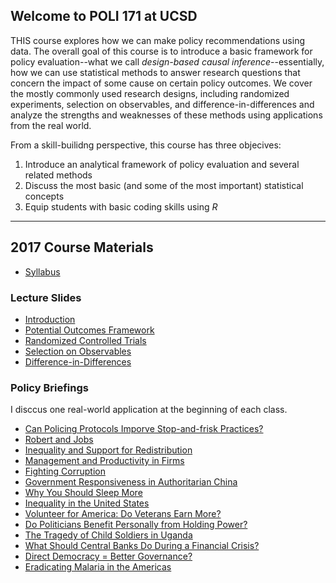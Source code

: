 ## Welcome to POLI 171 at UCSD

THIS course explores how we can make policy recommendations using
data. The overall goal of this course is to introduce a basic
framework for policy evaluation--what we call *design-based causal
inference*--essentially, how we can use statistical methods to answer
research questions that concern the impact of some cause on certain
policy outcomes. We cover the mostly commonly used research designs,
including randomized experiments, selection on observables, and
difference-in-differences and analyze the strengths and weaknesses of
these methods using applications from the real world.

From a skill-builidng perspective, this course has three objecives:
1. Introduce an analytical framework of policy evaluation and several
related methods
2. Discuss the most basic (and some of the most important) statistical
concepts
3. Equip students with basic coding skills using *R*

---

## 2017 Course Materials

* [Syllabus](./2017spring/Syllabus_17.pdf)

### Lecture Slides

* [Introduction](./2017spring/01_intro.pdf)
* [Potential Outcomes Framework](./2017spring/01_intro.pdf)
* [Randomized Controlled Trials](./2017spring/01_intro.pdf)
* [Selection on Observables](./2017spring/01_intro.pdf)
* [Difference-in-Differences](./2017spring/01_intro.pdf)

### Policy Briefings

I disccus one real-world application at the beginning of each class.

* [Can Policing Protocols Imporve Stop-and-frisk Practices?](./2017spring/PB01_stop_frisk.pdf)
* [Robert and Jobs](./2017spring/PB02_robot_jobs.pdf)
* [Inequality and Support for Redistribution](./2017spring/PB03_inequality.pdf)
* [Management and Productivity in Firms](./2017spring/PB04_management.pdf)
* [Fighting Corruption](./2017spring/PB05_corruption.pdf)
* [Government Responsiveness in Authoritarian China](./2017spring/PB06_responsiveness.pdf)
* [Why You Should Sleep More](./2017spring/PB07_sleep.pdf)
* [Inequality in the United States](./2017spring/PB08_inequality.pdf)
* [Volunteer for America: Do Veterans Earn More?](./2017spring/PB09_veteran.pdf)
* [Do Politicians Benefit Personally from Holding Power?](./2017spring/PB10_mp_wealth.pdf)
* [The Tragedy of Child Soldiers in Uganda](./2017spring/PB11_child_soldier.pdf)
* [What Should Central Banks Do During a Financial Crisis?](./2017spring/PB12_bank_run.pdf)
* [Direct Democracy = Better Governance?](./2017spring/PB13_tax_assesser.pdf)
* [Eradicating Malaria in the Americas](./2017spring/PB14_malaria.pdf)


